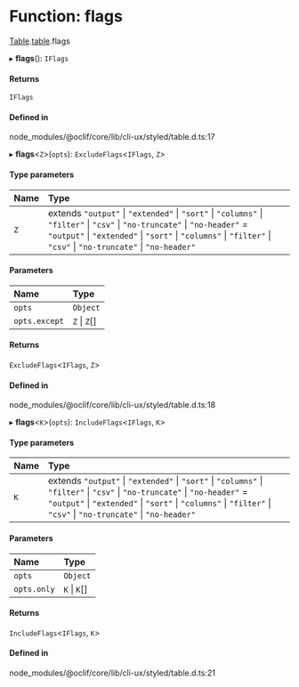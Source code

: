 # Function: flags

[Table](../modules/ux.Table-1.md).[table](../modules/ux.Table-1.table-1.md).flags

▸ **flags**(): `IFlags`

#### Returns

`IFlags`

#### Defined in

node_modules/@oclif/core/lib/cli-ux/styled/table.d.ts:17

▸ **flags**<`Z`\>(`opts`): `ExcludeFlags`<`IFlags`, `Z`\>

#### Type parameters

| Name | Type |
| :------ | :------ |
| `Z` | extends ``"output"`` \| ``"extended"`` \| ``"sort"`` \| ``"columns"`` \| ``"filter"`` \| ``"csv"`` \| ``"no-truncate"`` \| ``"no-header"`` = ``"output"`` \| ``"extended"`` \| ``"sort"`` \| ``"columns"`` \| ``"filter"`` \| ``"csv"`` \| ``"no-truncate"`` \| ``"no-header"`` |

#### Parameters

| Name | Type |
| :------ | :------ |
| `opts` | `Object` |
| `opts.except` | `Z` \| `Z`[] |

#### Returns

`ExcludeFlags`<`IFlags`, `Z`\>

#### Defined in

node_modules/@oclif/core/lib/cli-ux/styled/table.d.ts:18

▸ **flags**<`K`\>(`opts`): `IncludeFlags`<`IFlags`, `K`\>

#### Type parameters

| Name | Type |
| :------ | :------ |
| `K` | extends ``"output"`` \| ``"extended"`` \| ``"sort"`` \| ``"columns"`` \| ``"filter"`` \| ``"csv"`` \| ``"no-truncate"`` \| ``"no-header"`` = ``"output"`` \| ``"extended"`` \| ``"sort"`` \| ``"columns"`` \| ``"filter"`` \| ``"csv"`` \| ``"no-truncate"`` \| ``"no-header"`` |

#### Parameters

| Name | Type |
| :------ | :------ |
| `opts` | `Object` |
| `opts.only` | `K` \| `K`[] |

#### Returns

`IncludeFlags`<`IFlags`, `K`\>

#### Defined in

node_modules/@oclif/core/lib/cli-ux/styled/table.d.ts:21
